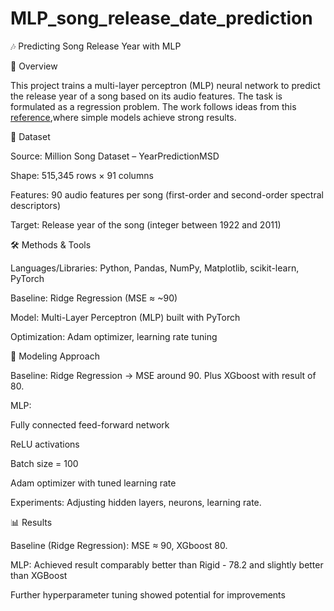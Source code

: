 # MLP_song_release_date_prediction

🎶 Predicting Song Release Year with MLP

📌 Overview

This project trains a multi-layer perceptron (MLP) neural network to predict the release year of a song based on its audio features. The task is formulated as a regression problem.
The work follows ideas from this [reference](https://samyzaf.com/ML/song_year/song_year.html),where simple models achieve strong results.

📂 Dataset

Source: Million Song Dataset – YearPredictionMSD

Shape: 515,345 rows × 91 columns

Features: 90 audio features per song (first-order and second-order spectral descriptors)

Target: Release year of the song (integer between 1922 and 2011)

🛠️ Methods & Tools

Languages/Libraries: Python, Pandas, NumPy, Matplotlib, scikit-learn, PyTorch

Baseline: Ridge Regression (MSE ≈ ~90)

Model: Multi-Layer Perceptron (MLP) built with PyTorch

Optimization: Adam optimizer, learning rate tuning

🤖 Modeling Approach

Baseline: Ridge Regression → MSE around 90. Plus XGboost with result of 80.

MLP:

Fully connected feed-forward network

ReLU activations

Batch size = 100

Adam optimizer with tuned learning rate

Experiments: Adjusting hidden layers, neurons, learning rate.

📊 Results

Baseline (Ridge Regression): MSE ≈ 90, XGboost 80.

MLP: Achieved result comparably better than Rigid - 78.2 and slightly better than XGBoost

Further hyperparameter tuning showed potential for improvements
